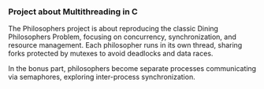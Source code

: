 ### Project about Multithreading in C

The Philosophers project is about reproducing the classic Dining Philosophers Problem, focusing on concurrency, synchronization, and resource management.
Each philosopher runs in its own thread, sharing forks protected by mutexes to avoid deadlocks and data races.

In the bonus part, philosophers become separate processes communicating via semaphores, exploring inter-process synchronization.
